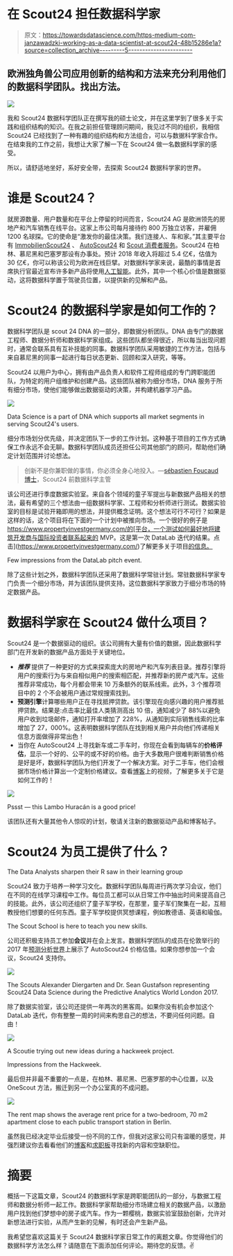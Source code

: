 # 在 Scout24 担任数据科学家

> 原文：<https://towardsdatascience.com/https-medium-com-janzawadzki-working-as-a-data-scientist-at-scout24-48b15286e1a?source=collection_archive---------5----------------------->

## 欧洲独角兽公司应用创新的结构和方法来充分利用他们的数据科学团队。找出方法。

![](img/c6dcffbd468ca9ca5fcddf8ab7c07721.png)

我和 Scout24 数据科学团队正在撰写我的硕士论文，并在这里学到了很多关于实践和组织结构的知识。在我之前担任管理顾问期间，我见过不同的组织，我相信 Scout24 已经找到了一种有趣的组织结构和方法组合，可以与数据科学家合作。在结束我的工作之前，我想让大家了解一下在 Scout24 做一名数据科学家的感受。

所以，请舒适地坐好，系好安全带，去探索 Scout24 数据科学家的世界。

# 谁是 Scout24？

就房源数量、用户数量和在平台上停留的时间而言，Scout24 AG 是欧洲领先的房地产和汽车销售在线平台。这家上市公司每月接待约 800 万独立访客，并雇佣 1200 名球探。它的使命是“激发你的最佳决策。我们连接人、车和家。”其主要平台有 [ImmobilienScout24](https://www.immobilienscout24.de/) 、 [AutoScout24](https://www.autoscout24.de/) 和 [Scout 消费者服务](https://www.immobilienscout24.de/werbung/scout24media.html)。Scout24 在柏林、慕尼黑和巴塞罗那设有办事处。预计 2018 年收入将超过 5.4 亿€，估值为 30 亿€，你可以称该公司为欧洲在线巨擘。对数据科学家来说，最酷的事情是首席执行官最近宣布许多新产品将使用[人工智能](https://www.welt.de/wirtschaft/article169192621/Scout24-will-Wachstum-fortschreiben.html)。此外，其中一个核心价值是数据驱动，这将数据科学置于驾驶员位置，以提供新的见解和产品。

# Scout24 的数据科学家是如何工作的？

数据科学团队是 scout 24 DNA 的一部分，即数据分析团队。DNA 由专门的数据工程师、数据分析师和数据科学家组成。这些团队都坐得很近，所以每当出现问题时，通常会联系具有互补技能的同事。数据科学团队采用敏捷的工作方法，包括与来自慕尼黑的同事一起进行每日状态更新、回顾和深入研究，等等。

Scout24 以用户为中心，拥有由产品负责人和软件工程师组成的专门跨职能团队，为特定的用户组维护和创建产品。这些团队被称为细分市场，DNA 服务于所有细分市场，使他们能够做出数据驱动的决策，并构建机器学习产品。

![](img/c899c03ac427c4d88e3b8d8d95625157.png)

Data Science is a part of DNA which supports all market segments in serving Scout24's users.

细分市场划分优先级，并决定团队下一步的工作计划。这种基于项目的工作方式确保工作永远不会无聊。数据科学团队成员还担任公司其他部门的顾问，帮助他们确定计划范围并讨论想法。

> 创新不是你兼职做的事情，你必须全身心地投入。—[sébastien Foucaud 博士](https://de.linkedin.com/in/sfoucaud)，Scout24 前数据科学主管

该公司还进行季度数据实验室。来自各个领域的童子军提出与新数据产品相关的想法，最有希望的三个想法由一组数据科学家、工程师和分析师进行测试。数据实验室的目标是试验开箱即用的想法，并提供概念证明。这个想法可行不可行？如果是这样的话，这个项目将在下面的一个计划中被推向市场。一个很好的例子是 https://www.propertyinvestgermany.com/的[平台，一个测试如何最好地将建筑开发商与国际投资者联系起来的 MVP。这是第一次 DataLab 迭代的结果。点击](https://www.propertyinvestgermany.com/)了解更多关于项目[的信息。](http://blog.scout24.com/2017/12/international-investment-opportunities-the-german-real-estate-market/)

Few impressions from the DataLab pitch event.

除了这些计划之外，数据科学团队还采用了数据科学常驻计划。常驻数据科学家专门负责一个细分市场，并为该团队提供支持。这位数据科学家致力于细分市场的特定数据产品。

# 数据科学家在 Scout24 做什么项目？

Scout24 是一个数据驱动的组织。该公司拥有大量有价值的数据，因此数据科学部门在开发新的数据产品方面处于关键地位。

*   ***推荐*** 提供了一种更好的方式来探索庞大的房地产和汽车列表目录。推荐引擎将用户的搜索行为与来自相似用户的搜索相匹配，并推荐新的房产或汽车。这些推荐非常成功，每个月都会带来 10 万条额外的联系线索。此外，3 个推荐项目中的 2 个不会被用户通过常规搜索找到。
*   **预测引擎**计算哪些用户正在寻找抵押贷款。该引擎现在向感兴趣的用户推荐抵押贷款。结果是:点击率比最佳人类猜测高出 10 倍，通知减少了 88%以避免用户收到垃圾邮件，通知打开率增加了 228%，从通知到实际销售线索的比率增加了 27，000%。这表明数据科学团队在找到相关用户并向他们传递相关信息方面做得非常出色！
*   当你在 AutoScout24 上寻找新车或二手车时，你现在会看到每辆车的**价格评估**，显示一个好的、公平的或不好的价格。由于大多数用户很难判断销售价格是好是坏，数据科学团队为他们开发了一个解决方案。对于二手车，他们会根据市场价格计算出一个定制价格建议。查看[博客](http://blog.scout24.com/2017/03/askscout24-autoscout24s-price-valuation-work/#comment-4872)上的视频，了解更多关于它是如何工作的！

![](img/05ea7db6ca019a2e88eb92b95917bf6d.png)

Pssst — this Lambo Huracán is a good price!

该团队还有大量其他令人惊叹的计划，敬请关注新的数据驱动产品和博客帖子。

# Scout24 为员工提供了什么？

The Data Analysts sharpen their R saw in their learning group

Scout24 致力于培养一种学习文化。数据科学团队每周进行两次学习会议，他们在不同的在线学习课程中工作。每位员工都可以从日常工作中抽出时间来提高自己的技能。此外，该公司还组织了童子军学校，在那里，童子军们聚集在一起，互相教授他们想要的任何东西。童子军学校提供冥想课程，例如教德语、英语和瑜伽。

The Scout School is here to teach you new skills.

公司还积极支持员工参加**会议**并在会上发言。数据科学团队的成员在伦敦举行的 2017 年[预测分析世界](https://predictiveanalyticsworld.co.uk/london2017/speakers/)上展示了 AutoScout24 价格估值。如果你想参加一个会议，Scout24 支持你。

![](img/aa445d583a0de3a7188701097fc43b2b.png)

The Scouts Alexander Diergarten and Dr. Sean Gustafson representing Scout24 Data Science during the Predictive Analytics World London 2017.

除了数据实验室，该公司还提供一年两次的黑客周。如果你没有机会参加这个 DataLab 迭代，你有整整一周的时间来构思自己的想法，不要问任何问题。自由！

![](img/4c3ef7353ee9c5c9bfad9ada42540db7.png)

A Scoutie trying out new ideas during a hackweek project.

Impressions from the Hackweek.

最后但并非最不重要的一点是，在柏林、慕尼黑、巴塞罗那的中心位置，以及 OneScout 方法，搬迁到另一个办公室真的不成问题。

![](img/a88604b02a4073c0017831495082e530.png)

The rent map shows the average rent price for a two-bedroom, 70 m2 apartment close to each public transport station in Berlin.

虽然我已经决定毕业后接受一份不同的工作，但我对这家公司只有温暖的感觉，并强烈建议你去看看他们的[博客](http://techblog.scout24.com/)和[求职板](https://boards.greenhouse.io/scout24#.WjkJd1Q-eHo)寻找新的内容和空缺职位。

# 摘要

概括一下这篇文章，Scout24 的数据科学家是跨职能团队的一部分，与数据工程师和数据分析师一起工作。数据科学家帮助细分市场建立相关的数据产品，以激励用户找到他们梦想中的房子或汽车。作为一颗樱桃，数据实验室鼓励创新，允许对新想法进行实验，从而产生新的见解，有时还会产生新产品。

我希望您喜欢这篇关于 Scout24 数据科学家日常工作的离题文章。你觉得他们的数据科学方法怎么样？请随意在下面添加任何评论。期待您的反馈。✌️